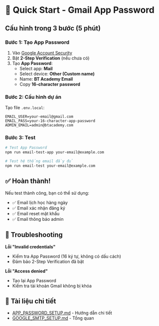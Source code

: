 # 🚀 Quick Start - Gmail App Password

## Cấu hình trong 3 bước (5 phút)

### Bước 1: Tạo App Password
1. Vào [Google Account Security](https://myaccount.google.com/security)
2. Bật **2-Step Verification** (nếu chưa có)
3. Tạo **App Password**:
   - Select app: **Mail**
   - Select device: **Other (Custom name)**
   - Name: **BT Academy Email**
   - Copy **16-character password**

### Bước 2: Cấu hình dự án
Tạo file `.env.local`:
```env
EMAIL_USER=your-email@gmail.com
EMAIL_PASS=your-16-character-app-password
ADMIN_EMAIL=admin@btacademy.com
```

### Bước 3: Test
```bash
# Test App Password
npm run email-test-app your-email@example.com

# Test hệ thống email đầy đủ
npm run email-test your-email@example.com
```

## ✅ Hoàn thành!

Nếu test thành công, bạn có thể sử dụng:
- ✅ Email lịch học hàng ngày
- ✅ Email xác nhận đăng ký
- ✅ Email reset mật khẩu
- ✅ Email thông báo admin

## 🔧 Troubleshooting

**Lỗi "Invalid credentials"**
- Kiểm tra App Password (16 ký tự, không có dấu cách)
- Đảm bảo 2-Step Verification đã bật

**Lỗi "Access denied"**
- Tạo lại App Password
- Kiểm tra tài khoản Gmail không bị khóa

## 📖 Tài liệu chi tiết
- [APP_PASSWORD_SETUP.md](./APP_PASSWORD_SETUP.md) - Hướng dẫn chi tiết
- [GOOGLE_SMTP_SETUP.md](./GOOGLE_SMTP_SETUP.md) - Tổng quan

